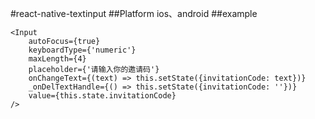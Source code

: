 #react-native-textinput 
##Platform
ios、android
##example
```
<Input
	autoFocus={true}
	keyboardType={'numeric'}
	maxLength={4}
	placeholder={'请输入你的邀请码'}
	onChangeText={(text) => this.setState({invitationCode: text})}
	_onDelTextHandle={() => this.setState({invitationCode: ''})}
	value={this.state.invitationCode}
/>
```